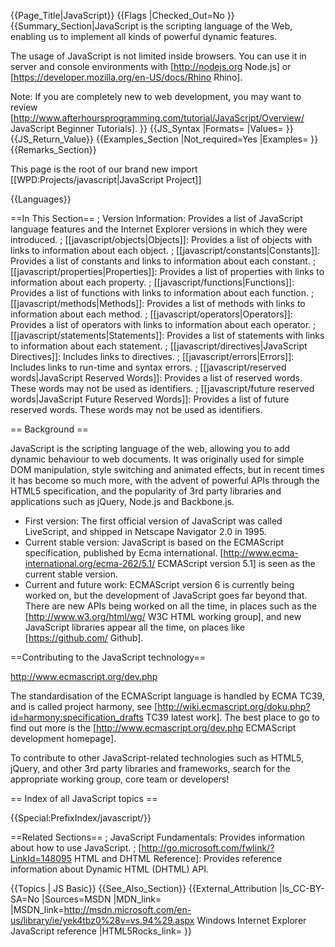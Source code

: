 {{Page_Title|JavaScript}}
{{Flags
|Checked_Out=No
}}
{{Summary_Section|JavaScript is the scripting language of the Web, enabling us to implement all kinds of powerful dynamic features.

The usage of JavaScript is not limited inside browsers. You can use it in server and console environments with [http://nodejs.org Node.js] or [https://developer.mozilla.org/en-US/docs/Rhino Rhino].

Note: If you are completely new to web development, you may want to review [http://www.afterhoursprogramming.com/tutorial/JavaScript/Overview/ JavaScript Beginner Tutorials].
}}
{{JS_Syntax
|Formats=
|Values=
}}
{{JS_Return_Value}}
{{Examples_Section
|Not_required=Yes
|Examples=
}}
{{Remarks_Section}}
<div class='note'>This page is the root of our brand new import [[WPD:Projects/javascript|JavaScript Project]]</div>

{{Languages}}

==In This Section==
; Version Information: Provides a list of JavaScript language features and the Internet Explorer versions in which they were introduced.
; [[javascript/objects|Objects]]: Provides a list of objects with links to information about each object.
; [[javascript/constants|Constants]]: Provides a list of constants and links to information about each constant.
; [[javascript/properties|Properties]]: Provides a list of properties with links to information about each property.
; [[javascript/functions|Functions]]: Provides a list of functions with links to information about each function.
; [[javascript/methods|Methods]]: Provides a list of methods with links to information about each method.
; [[javascript/operators|Operators]]: Provides a list of operators with links to information about each operator.
; [[javascript/statements|Statements]]: Provides a list of statements with links to information about each statement.
; [[javascript/directives|JavaScript Directives]]: Includes links to directives.
; [[javascript/errors|Errors]]: Includes links to run-time and syntax errors.
; [[javascript/reserved words|JavaScript Reserved Words]]: Provides a list of reserved words. These words may not be used as identifiers.
; [[javascript/future reserved words|JavaScript Future Reserved Words]]: Provides a list of future reserved words. These words may not be used as identifiers.


== Background ==

JavaScript is the scripting language of the web, allowing you to add dynamic behaviour to web documents. It was originally used for simple DOM manipulation, style switching and animated effects, but in recent times it has become so much more, with the advent of powerful APIs through the HTML5 specification, and the popularity of 3rd party libraries and applications such as jQuery, Node.js and Backbone.js. 

* First version: The first official version of JavaScript was called LiveScript, and shipped in Netscape Navigator 2.0 in 1995.
* Current stable version: JavaScript is based on the ECMAScript specification, published by Ecma international. [http://www.ecma-international.org/ecma-262/5.1/ ECMAScript version 5.1] is seen as the current stable version. 
* Current and future work: ECMAScript version 6 is currently being worked on, but the development of JavaScript goes far beyond that. There are new APIs being worked on all the time, in places such as the [http://www.w3.org/html/wg/ W3C HTML working group], and new JavaScript libraries appear all the time, on places like [https://github.com/ Github].

==Contributing to the JavaScript technology==

http://www.ecmascript.org/dev.php

The standardisation of the ECMAScript language is handled by ECMA TC39, and is called project harmony, see [http://wiki.ecmascript.org/doku.php?id=harmony:specification_drafts TC39 latest work]. The best place to go to find out more is the [http://www.ecmascript.org/dev.php ECMAScript development homepage].

To contribute to other JavaScript-related technologies such as HTML5, jQuery, and other 3rd party libraries and frameworks, search for the appropriate working group, core team or developers!

== Index of all JavaScript topics ==

{{Special:PrefixIndex/javascript/}}

==Related Sections==
; JavaScript Fundamentals: Provides information about how to use JavaScript.
; [http://go.microsoft.com/fwlink/?LinkId=148095 HTML and DHTML Reference]: Provides reference information about Dynamic HTML (DHTML) API.

{{Topics | JS Basic}}
{{See_Also_Section}}
{{External_Attribution
|Is_CC-BY-SA=No
|Sources=MSDN
|MDN_link=
|MSDN_link=http://msdn.microsoft.com/en-us/library/ie/yek4tbz0%28v=vs.94%29.aspx Windows Internet Explorer JavaScript reference
|HTML5Rocks_link=
}}